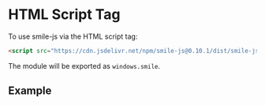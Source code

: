 # HTML Script Tag

To use smile-js via the HTML script tag:

```html
<script src="https://cdn.jsdelivr.net/npm/smile-js@0.10.1/dist/smile-js.iife.js"></script>
```

The module will be exported as `windows.smile`.

## Example

<script type="module" src="./js/playground-elements/index.js"></script>

<playground-ide editable-file-system line-numbers resizable project-src="./projects/html/project.json"></playground-ide>
